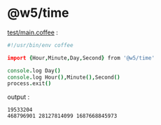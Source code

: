 [‼️]: ✏️README.mdt

# @w5/time

[test/main.coffee](./test/main.coffee) :

```coffee
#!/usr/bin/env coffee

import {Hour,Minute,Day,Second} from '@w5/time'

console.log Day()
console.log Hour(),Minute(),Second()
process.exit()
```

output :

```
19533204
468796901 28127814099 1687668845973
```
